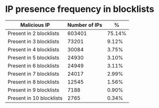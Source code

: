 # IP presence frequency in blocklists
| Malicious IP | Number of IPs | % |
|----|----|----|
| Present in 2 blocklists | 603401 | 75.14% |
| Present in 3 blocklists | 73201 | 9.12% |
| Present in 4 blocklists | 30084 | 3.75% |
| Present in 5 blocklists | 24930 | 3.10% |
| Present in 6 blocklists | 24949 | 3.11% |
| Present in 7 blocklists | 24017 | 2.99% |
| Present in 8 blocklists | 12545 | 1.56% |
| Present in 9 blocklists | 7188 | 0.90% |
| Present in 10 blocklists | 2765 | 0.34% |
